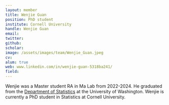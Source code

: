 ```yaml
---
layout: member
title: Wenjie Guan
position: PhD student
institute: Cornell University
handle: Wenjie Guan
email: 
twitter: 
github: 
scholar: 
image: /assets/images/team/Wenjie_Guan.jpeg
cv: 
alum: true
web: www.linkedin.com/in/wenjie-guan-5318ba241/
field: 
---
```


Wenjie was a Master student RA in Ma Lab from 2022-2024. He graduated from the [Department of Statistics](https://stat.uw.edu/about-us/people/wenjie-guan) at the University of Washington. Wenjie is currently a PhD student in Statistics at Cornell University. 



